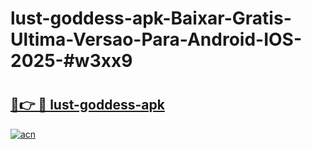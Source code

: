 # lust-goddess-apk-Baixar-Gratis-Ultima-Versao-Para-Android-IOS-2025-#w3xx9

# <h2><a href="https://ainizakaria.my?title=lust-goddess-apk&ref=22M">🔗👉 🔴 lust-goddess-apk</a></h2>

[![acn](https://github.com/user-attachments/assets/0f9c940e-d8b0-45ae-aac7-cd30a18b3e1c)](https://ainizakaria.my?title=lust-goddess-apk&ref=22M)

